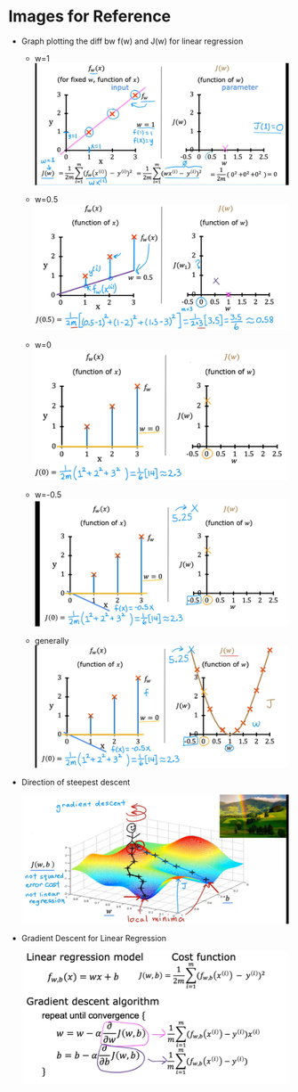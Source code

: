 # Images for Reference

- Graph plotting the diff bw f(w) and J(w) for linear regression
    - w=1
    ![alt text](image.png)

    - w=0.5
    ![alt text](image-1.png)

    - w=0
    ![alt text](image-2.png)

    - w=-0.5
    ![alt text](image-4.png)

    - generally
    ![alt text](image-5.png)

- Direction of steepest descent

    ![alt text](image-6.png)

- Gradient Descent for Linear Regression

    ![alt text](image-7.png)

